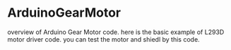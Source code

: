 # ArduinoGearMotor

overview of Arduino Gear Motor code. here is the basic example of L293D motor driver code. you can test the motor and shiedl by this code.
